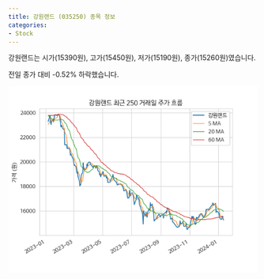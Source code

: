 ```yaml
---
title: 강원랜드 (035250) 종목 정보
categories:
- Stock
---
```


강원랜드는 시가(15390원), 고가(15450원), 저가(15190원), 종가(15260원)였습니다.

전일 종가 대비 -0.52% 하락했습니다.

<!-- more -->

![035250](/assets/images/stock/035250.png)